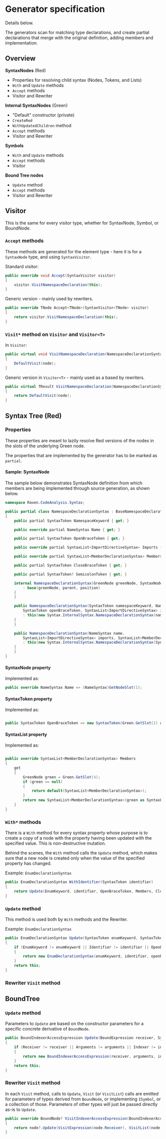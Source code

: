 # Generator specification

Details below.

The generators scan for matching type declarations, and create partial declarations that merge with the original definition, adding members and implementation.

## Overview

**SyntaxNodes** (Red)
* Properties for resolving child syntax (Nodes, Tokens, and Lists)
* `With` and `Update` methods
* `Accept` methods
* Visitor and Rewriter

**Internal SyntaxNodes** (Green)
* "Default" constructor (private)
* `CreateRed`
* `WithUpdatedChildren` method
* `Accept` methods
* Visitor and Rewriter

**Symbols**
* `With` and `Update` methods
* `Accept` methods
* Visitor

**Bound Tree nodes**
* `Update` method
* `Accept` methods
* Visitor and Rewriter

## Visitor

This is the same for every visitor type, whether for SyntaxNode, Symbol, or BoundNode.

### `Accept` methods

These methods are generated for the element type - here it is for a `SyntaxNode` type, and using `SyntaxVisitor`.

Standard visitor:

```csharp
public override void Accept(SyntaxVisitor visitor)
{
	visitor.VisitNamespaceDeclaration(this);
}
```

Generic version - mainly used by rewriters.

```csharp
public override TNode Accept<TNode>(SyntaxVisitor<TNode> visitor)
{
	return visitor.VisitNamespaceDeclaration(this);
}
```

### `Visit*` method on `Visitor` and `Visitor<T>`

In `Visitor`:

```csharp
public virtual void VisitNamespaceDeclaration(NamespaceDeclarationSyntax node)
{
	DefaultVisit(node);
}
```

Generic version in `Visitor<T>` - mainly used as a based by rewriters.

```csharp
public virtual TResult VisitNamespaceDeclaration(NamespaceDeclarationSyntax node)
{
	return DefaultVisit(node);
}
```

## Syntax Tree (Red)

### Properties

These properties are meant to lazily resolve Red versions of the nodes in the slots of the underlying Green node.

The properties that are implemented by the generator has to be marked as `partial`.

#### Sample: SyntaxNode

The sample below demonstrates SyntaxNode definition from which members are being implemented through source generation, as shown below.

```csharp
namespace Raven.CodeAnalysis.Syntax;

public partial class NamespaceDeclarationSyntax : BaseNamespaceDeclarationSyntax
{
    public partial SyntaxToken NamespaceKeyword { get; }

    public override partial NameSyntax Name { get; }

    public partial SyntaxToken OpenBraceToken { get; }

    public override partial SyntaxList<ImportDirectiveSyntax> Imports { get; }

    public override partial SyntaxList<MemberDeclarationSyntax> Members { get; }

    public partial SyntaxToken CloseBraceToken { get; }

    public partial SyntaxToken? SemicolonToken { get; }

    internal NamespaceDeclarationSyntax(GreenNode greenNode, SyntaxNode parent, int position = 0)
        : base(greenNode, parent, position)
    {
    }

    public NamespaceDeclarationSyntax(SyntaxToken namespaceKeyword, NameSyntax name,
        SyntaxToken openBraceToken, SyntaxList<ImportDirectiveSyntax> imports, SyntaxList<MemberDeclarationSyntax> members, SyntaxToken closeBraceToken, SyntaxToken? semicolonToken = null)
        : this(new Syntax.InternalSyntax.NamespaceDeclarationSyntax(namespaceKeyword.Green, (InternalSyntax.NameSyntax)name.Green, openBraceToken.Green, imports.Green, members.Green, closeBraceToken.Green, semicolonToken?.Green), (SyntaxNode)null)
    {
    }

    public NamespaceDeclarationSyntax(NameSyntax name,
        SyntaxList<ImportDirectiveSyntax> imports, SyntaxList<MemberDeclarationSyntax> members)
        : this(new Syntax.InternalSyntax.NamespaceDeclarationSyntax(SyntaxFactory.NamespaceKeyword.Green, (InternalSyntax.NameSyntax)name.Green, SyntaxFactory.OpenBraceToken.Green, imports.Green, members.Green, SyntaxFactory.CloseBraceToken.Green, null), (SyntaxNode)null)
    {
    }
}
```

#### SyntaxNode property

Implemented as:

```csharp
public override NameSyntax Name => (NameSyntax)GetNodeSlot(1);
```

#### SyntaxToken property

Implemented as:

```csharp

public SyntaxToken OpenBraceToken => new SyntaxToken(Green.GetSlot(2) as Raven.CodeAnalysis.Syntax.InternalSyntax.SyntaxToken, this, base.Position + Green.GetChildStartPosition(2));
```

#### SyntaxList property

Implemented as:

```csharp

public override SyntaxList<MemberDeclarationSyntax> Members
{
	get
	{
		GreenNode green = Green.GetSlot(4);
		if (green == null)
		{
			return default(SyntaxList<MemberDeclarationSyntax>);
		}
		return new SyntaxList<MemberDeclarationSyntax>(green as SyntaxList, this, base.Position + Green.GetChildStartPosition(4));
	}
}
```

### `With*` methods

There is a `With` method for every syntax property whose purpose is to create a copy of a node with the property having been updated with the specified value. This is non-destructive mutation.

Behind the scenes, the `With` method calls the `Update` method, which makes sure that a new node is created only when the value of the specified property has changed.

Example: `EnumDeclarationSyntax`

```csharp
public EnumDeclarationSyntax WithIdentifier(SyntaxToken identifier)
{
	return Update(EnumKeyword, identifier, OpenBraceToken, Members, CloseBraceToken, SemicolonToken);
}
```

### `Update` method

This method is used both by `With` methods and the Rewriter.

Example: `EnumDeclarationSyntax`

```csharp
public EnumDeclarationSyntax Update(SyntaxToken enumKeyword, SyntaxToken identifier, SyntaxToken openBraceToken, SeparatedSyntaxList<EnumMemberDeclarationSyntax> members, SyntaxToken closeBraceToken, SyntaxToken? semicolonToken)
{
	if (EnumKeyword != enumKeyword || Identifier != identifier || OpenBraceToken != openBraceToken || Members != (SeparatedSyntaxList<EnumMemberDeclarationSyntax>?)members || CloseBraceToken != closeBraceToken || SemicolonToken != semicolonToken)
	{
		return new EnumDeclarationSyntax(enumKeyword, identifier, openBraceToken, members, closeBraceToken, semicolonToken);
	}
	return this;
}
```

### Rewriter `Visit` method

## BoundTree

### `Update` method

Parameters to `Update` are based on the constructor parameters for a specific concrete derivative of `BoundNode`.

```csharp
public BoundIndexerAccessExpression Update(BoundExpression receiver, System.Collections.Generic.IEnumerable<BoundExpression> arguments, IPropertySymbol indexer, BoundExpressionReason reason)
{
	if (Receiver != receiver || Arguments != arguments || Indexer != indexer || Reason != reson)
	{
		return new BoundIndexerAccessExpression(receiver, arguments, indexer, reason);
	}
	return this;
}
```

### Rewriter `Visit` method

In each `Visit` method, calls to `Update`, `Visit` (or `VisitList`) calls are emitted for parameters of types derived from `BoundNode`, or implementing `ISymbol`, or a collection of those. Parameters of other types will just be passed directly as-is to `Update`.

```csharp
public override BoundNode? VisitIndexerAccessExpression(BoundIndexerAccessExpression node)
{
	return node?.Update(VisitExpression(node.Receiver), VisitList(node.Arguments), (IPropertySymbol)VisitSymbol(node.Indexer), node.Reason);
}
```